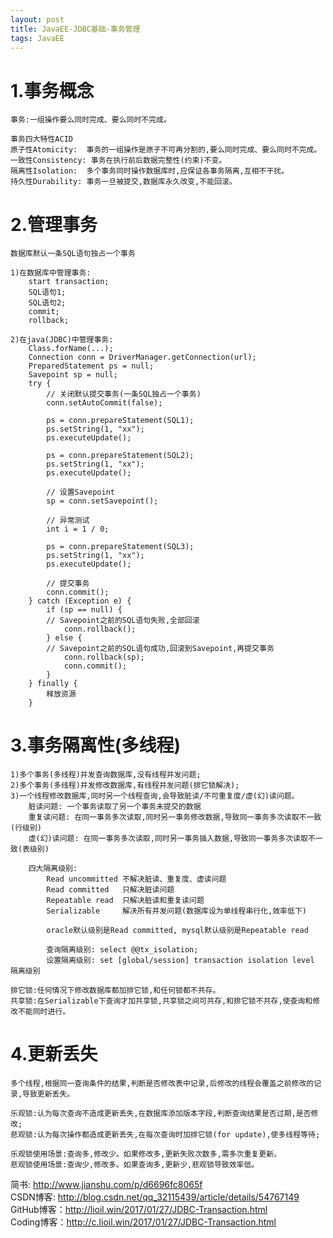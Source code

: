 ```yaml
---
layout: post
title: JavaEE-JDBC基础-事务管理
tags: JavaEE
---
```

# 1.事务概念
	事务:一组操作要么同时完成、要么同时不完成。
	
	事务四大特性ACID
	原子性Atomicity:  事务的一组操作是原子不可再分割的,要么同时完成、要么同时不完成。
	一致性Consistency: 事务在执行前后数据完整性(约束)不变。	
	隔离性Isolation:  多个事务同时操作数据库时,应保证各事务隔离,互相不干扰。
	持久性Durability: 事务一旦被提交,数据库永久改变,不能回滚。
	
# 2.管理事务
	数据库默认一条SQL语句独占一个事务
	
	1)在数据库中管理事务:	
		start transaction;
		SQL语句1;
		SQL语句2;	
		commit;
		rollback;
                
	2)在java(JDBC)中管理事务:
		Class.forName(...);
		Connection conn = DriverManager.getConnection(url);		
		PreparedStatement ps = null;		
		Savepoint sp = null;
		try {
			// 关闭默认提交事务(一条SQL独占一个事务)
			conn.setAutoCommit(false);

			ps = conn.prepareStatement(SQL1);
			ps.setString(1, "xx");
			ps.executeUpdate();
			
			ps = conn.prepareStatement(SQL2);
			ps.setString(1, "xx");
			ps.executeUpdate();

			// 设置Savepoint
			sp = conn.setSavepoint();
			
			// 异常测试
			int i = 1 / 0;
			
			ps = conn.prepareStatement(SQL3);
			ps.setString(1, "xx");
			ps.executeUpdate();
			
			// 提交事务
			conn.commit();
		} catch (Exception e) {		
			if (sp == null) {
			// Savepoint之前的SQL语句失败,全部回滚
				conn.rollback();
			} else {
			// Savepoint之前的SQL语句成功,回滚到Savepoint,再提交事务
				conn.rollback(sp);
				conn.commit();
			}
		} finally {
			释放资源
		}
	
# 3.事务隔离性(多线程)
	1)多个事务(多线程)并发查询数据库,没有线程并发问题;
	2)多个事务(多线程)并发修改数据库,有线程并发问题(排它锁解决); 	
	3)一个线程修改数据库,同时另一个线程查询,会导致脏读/不可重复度/虚(幻)读问题。
		脏读问题: 一个事务读取了另一个事务未提交的数据
		重复读问题: 在同一事务多次读取,同时另一事务修改数据,导致同一事务多次读取不一致(行级别)
		虚(幻)读问题: 在同一事务多次读取,同时另一事务插入数据,导致同一事务多次读取不一致(表级别)
		
		四大隔离级别:
			Read uncommitted 不解决脏读、重复度、虚读问题
			Read committed 	 只解决脏读问题
			Repeatable read  只解决脏读和重复读问题
			Serializable 	 解决所有并发问题(数据库设为单线程串行化,效率低下)
			
			oracle默认级别是Read committed, mysql默认级别是Repeatable read
			
			查询隔离级别: select @@tx_isolation;
			设置隔离级别: set [global/session] transaction isolation level 隔离级别

	排它锁:任何情况下修改数据库都加排它锁,和任何锁都不共存。		
	共享锁:在Serializable下查询才加共享锁,共享锁之间可共存,和排它锁不共存,使查询和修改不能同时进行。	
	
# 4.更新丢失
	多个线程,根据同一查询条件的结果,判断是否修改表中记录,后修改的线程会覆盖之前修改的记录,导致更新丢失。
	
	乐观锁:认为每次查询不造成更新丢失,在数据库添加版本字段,判断查询结果是否过期,是否修改;
	悲观锁:认为每次操作都造成更新丢失,在每次查询时加排它锁(for update),使多线程等待; 	
	
	乐观锁使用场景:查询多,修改少。如果修改多,更新失败次数多,需多次重复更新。
	悲观锁使用场景:查询少,修改多。如果查询多,更新少,悲观锁导致效率低。

简书: http://www.jianshu.com/p/d6696fc8065f   
CSDN博客: http://blog.csdn.net/qq_32115439/article/details/54767149   
GitHub博客：http://lioil.win/2017/01/27/JDBC-Transaction.html   
Coding博客：http://c.lioil.win/2017/01/27/JDBC-Transaction.html